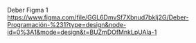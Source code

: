 Deber Figma 1
https://www.figma.com/file/GGL6DmvSf7Xbnud7bklj2G/Deber-Programación-%231?type=design&node-id=0%3A1&mode=design&t=BUZmDOfMnkLpUAla-1
